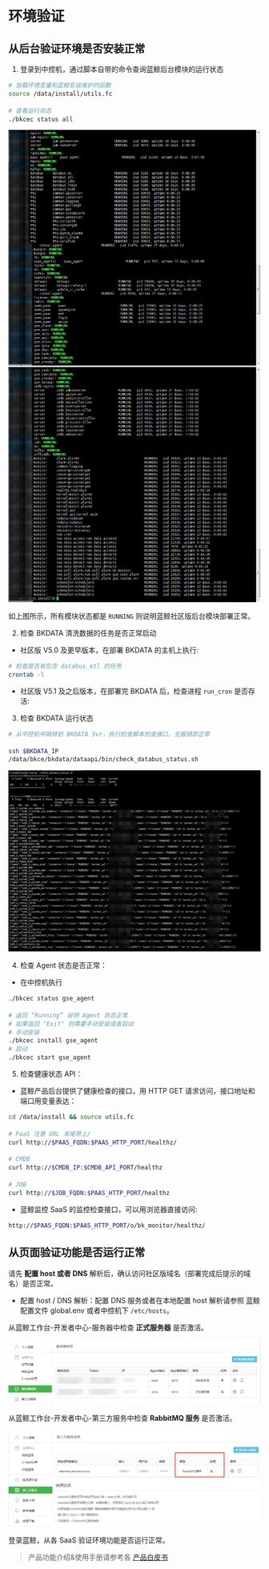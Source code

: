 # 环境验证

## 从后台验证环境是否安装正常

1. 登录到中控机，通过脚本自带的命令查询蓝鲸后台模块的运行状态

```bash
# 加载环境变量和蓝鲸安装维护的函数
source /data/install/utils.fc

# 查看运行状态
./bkcec status all
```

![后台状态图1](../../assets/check1.png)
![后台状态图2](../../assets/check2.png)

如上图所示，所有模块状态都是 `RUNNING` 则说明蓝鲸社区版后台模块部署正常。

2. 检查 BKDATA 清洗数据的任务是否正常启动

  - 社区版 V5.0 及更早版本，在部署 BKDATA 的主机上执行:

  ```bash
  # 检查是否有包含 databus_etl 的任务
  crontab -l
  ```

  - 社区版 V5.1 及之后版本，在部署完 BKDATA 后，检查进程  `run_cron` 是否存活:

3. 检查 BKDATA 运行状态

  ```bash
  # 从中控机中跳转到 BKDATA Svr，执行检查脚本检查接口，无报错即正常

  ssh $BKDATA_IP
  /data/bkce/bkdata/dataapi/bin/check_databus_status.sh
  ```
![bkdata检查脚本执行结果](../../assets/check3.png)

4. 检查 Agent 状态是否正常：

  - 在中控机执行

  ```bash
  ./bkcec status gse_agent

  # 返回 “Running” 说明 Agent 状态正常
  # 如果返回 "Exit" 则需要手动安装或者启动
  # 手动安装
  ./bkcec install gse_agent
  # 启动
  ./bkcec start gse_agent
  ```

5. 检查健康状态 API：

  - 蓝鲸产品后台提供了健康检查的接口，用 HTTP GET 请求访问，接口地址和端口用变量表达：

  ```bash
  cd /data/install && source utils.fc

  # PaaS 注意 URL 末尾带上/
  curl http://$PAAS_FQDN:$PAAS_HTTP_PORT/healthz/

  # CMDB
  curl http://$CMDB_IP:$CMDB_API_PORT/healthz

  # JOB
  curl http://$JOB_FQDN:$PAAS_HTTP_PORT/healthz
  ```

- 蓝鲸监控 SaaS 的监控检查接口，可以用浏览器直接访问:

```bash
http://$PAAS_FQDN:$PAAS_HTTP_PORT/o/bk_monitor/healthz/
```

## 从页面验证功能是否运行正常

请先 **配置 host 或者 DNS** 解析后，确认访问社区版域名（部署完成后提示的域名）是否正常。

  - 配置 host / DNS 解析：配置 DNS 服务或者在本地配置 host 解析请参照 蓝鲸配置文件 global.env 或者中控机下 `/etc/hosts`。

从蓝鲸工作台-开发者中心-服务器中检查 **正式服务器** 是否激活。

![APPO状态检查图](../../assets/paas_appostatuscheck.png)

从蓝鲸工作台-开发者中心-第三方服务中检查 **RabbitMQ 服务** 是否激活。

![RabbitMQ状态检查图](../../assets/paas_rabbitmqstatuscheck.png)

登录蓝鲸，从各 SaaS 验证环境功能是否运行正常。

> 产品功能介绍&使用手册请参考各 [产品白皮书](https://bk.tencent.com/docs/)
